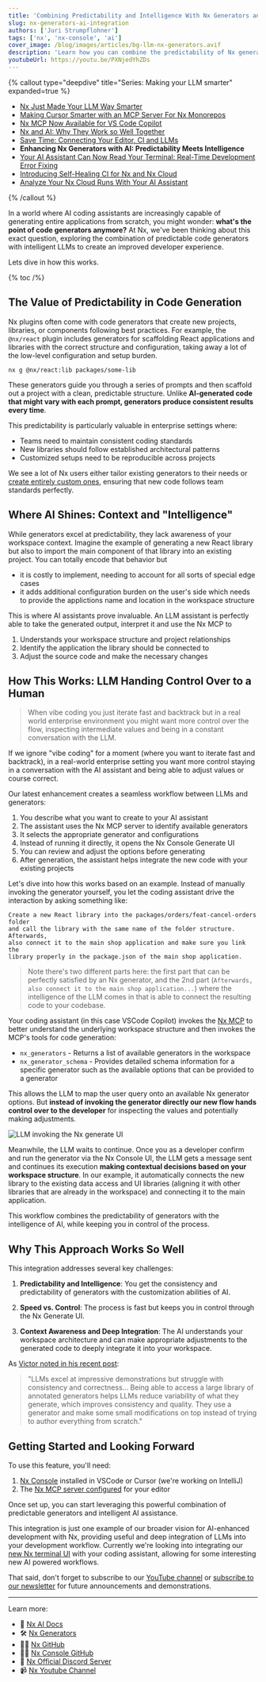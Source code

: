```yaml
---
title: 'Combining Predictability and Intelligence With Nx Generators and AI'
slug: nx-generators-ai-integration
authors: ['Juri Strumpflohner']
tags: ['nx', 'nx-console', 'ai']
cover_image: /blog/images/articles/bg-llm-nx-generators.avif
description: 'Learn how you can combine the predictability of Nx generators code generators with the intelligence of LLMs which are able to integrate them into your workspace specific context.'
youtubeUrl: https://youtu.be/PXNjedYhZDs
---
```


{% callout type="deepdive" title="Series: Making your LLM smarter" expanded=true %}

- [Nx Just Made Your LLM Way Smarter](/blog/nx-just-made-your-llm-smarter)
- [Making Cursor Smarter with an MCP Server For Nx Monorepos](/blog/nx-made-cursor-smarter)
- [Nx MCP Now Available for VS Code Copilot](/blog/nx-mcp-vscode-copilot)
- [Nx and AI: Why They Work so Well Together](/blog/nx-and-ai-why-they-work-together)
- [Save Time: Connecting Your Editor, CI and LLMs](/blog/nx-editor-ci-llm-integration)
- **Enhancing Nx Generators with AI: Predictability Meets Intelligence**
- [Your AI Assistant Can Now Read Your Terminal: Real-Time Development Error Fixing](/blog/nx-terminal-integration-ai)
- [Introducing Self-Healing CI for Nx and Nx Cloud](/blog/nx-self-healing-ci)
- [Analyze Your Nx Cloud Runs With Your AI Assistant](/blog/nx-cloud-analyze-via-nx-mcp)

{% /callout %}

In a world where AI coding assistants are increasingly capable of generating entire applications from scratch, you might wonder: **what's the point of code generators anymore?** At Nx, we've been thinking about this exact question, exploring the combination of predictable code generators with intelligent LLMs to create an improved developer experience.

Lets dive in how this works.

{% toc /%}

## The Value of Predictability in Code Generation

Nx plugins often come with code generators that create new projects, libraries, or components following best practices. For example, the `@nx/react` plugin includes generators for scaffolding React applications and libraries with the correct structure and configuration, taking away a lot of the low-level configuration and setup burden.

```shell
nx g @nx/react:lib packages/some-lib
```

These generators guide you through a series of prompts and then scaffold out a project with a clean, predictable structure. Unlike **AI-generated code that might vary with each prompt, generators produce consistent results every time**.

This predictability is particularly valuable in enterprise settings where:

- Teams need to maintain consistent coding standards
- New libraries should follow established architectural patterns
- Customized setups need to be reproducible across projects

We see a lot of Nx users either tailor existing generators to their needs or [create entirely custom ones](/extending-nx/recipes/local-generators), ensuring that new code follows team standards perfectly.

## Where AI Shines: Context and "Intelligence"

While generators excel at predictability, they lack awareness of your workspace context. Imagine the example of generating a new React library but also to import the main component of that library into an existing project. You can totally encode that behavior but

- it is costly to implement, needing to account for all sorts of special edge cases
- it adds additional configuration burden on the user's side which needs to provide the applictions name and location in the workspace structure

This is where AI assistants prove invaluable. An LLM assistant is perfectly able to take the generated output, interpret it and use the Nx MCP to

1. Understands your workspace structure and project relationships
2. Identify the application the library should be connected to
3. Adjust the source code and make the necessary changes

## How This Works: LLM Handing Control Over to a Human

> When vibe coding you just iterate fast and backtrack but in a real world enterprise environment you might want more control over the flow, inspecting intermediate values and being in a constant conversation with the LLM.

If we ignore "vibe coding" for a moment (where you want to iterate fast and backtrack), in a real-world enterprise setting you want more control staying in a conversation with the AI assistant and being able to adjust values or course correct.

Our latest enhancement creates a seamless workflow between LLMs and generators:

1. You describe what you want to create to your AI assistant
2. The assistant uses the Nx MCP server to identify available generators
3. It selects the appropriate generator and configurations
4. Instead of running it directly, it opens the Nx Console Generate UI
5. You can review and adjust the options before generating
6. After generation, the assistant helps integrate the new code with your existing projects

Let's dive into how this works based on an example. Instead of manually invoking the generator yourself, you let the coding assistant drive the interaction by asking something like:

```plaintext
Create a new React library into the packages/orders/feat-cancel-orders folder
and call the library with the same name of the folder structure. Afterwards,
also connect it to the main shop application and make sure you link the
library properly in the package.json of the main shop application.
```

> Note there's two different parts here: the first part that can be perfectly satisfied by an Nx generator, and the 2nd part (`Afterwards, also connect it to the main shop application...`) where the intelligence of the LLM comes in that is able to connect the resulting code to your codebase.

Your coding assistant (in this case VSCode Copilot) invokes the [Nx MCP](/features/enhance-AI) to better understand the underlying workspace structure and then invokes the MCP's tools for code generation:

- `nx_generators` - Returns a list of available generators in the workspace
- `nx_generator_schema` - Provides detailed schema information for a specific generator such as the available options that can be provided to a generator

This allows the LLM to map the user query onto an available Nx generator options. But **instead of invoking the generator directly our new flow hands control over to the developer** for inspecting the values and potentially making adjustments.

![LLM invoking the Nx generate UI](/blog/images/articles/llm-nx-generate-ui.avif)

Meanwhile, the LLM waits to continue. Once you as a developer confirm and run the generator via the Nx Console UI, the LLM gets a message sent and continues its execution **making contextual decisions based on your workspace structure**. In our example, it automatically connects the new library to the existing data access and UI libraries (aligning it with other libraries that are already in the workspace) and connecting it to the main application.

This workflow combines the predictability of generators with the intelligence of AI, while keeping you in control of the process.

## Why This Approach Works So Well

This integration addresses several key challenges:

1. **Predictability and Intelligence**: You get the consistency and predictability of generators with the customization abilities of AI.

2. **Speed vs. Control**: The process is fast but keeps you in control through the Nx Generate UI.

3. **Context Awareness and Deep Integration**: The AI understands your workspace architecture and can make appropriate adjustments to the generated code to deeply integrate it into your workspace.

As [Victor noted in his recent post](/blog/nx-and-ai-why-they-work-together):

> "LLMs excel at impressive demonstrations but struggle with consistency and correctness... Being able to access a large library of annotated generators helps LLMs reduce variability of what they generate, which improves consistency and quality. They use a generator and make some small modifications on top instead of trying to author everything from scratch."

## Getting Started and Looking Forward

To use this feature, you'll need:

1. [Nx Console](/getting-started/editor-setup) installed in VSCode or Cursor (we're working on IntelliJ)
2. The [Nx MCP server configured](/features/enhance-AI) for your editor

Once set up, you can start leveraging this powerful combination of predictable generators and intelligent AI assistance.

This integration is just one example of our broader vision for AI-enhanced development with Nx, providing useful and deep integration of LLMs into your development workflow. Currently we're looking into integrating our [new Nx terminal UI](/blog/nx-21-terminal-ui) with your coding assistant, allowing for some interesting new AI powered workflows.

That said, don't forget to subscribe to our [YouTube channel](https://www.youtube.com/@nxdevtools) or [subscribe to our newsletter](https://go.nx.dev/nx-newsletter) for future announcements and demonstrations.

---

Learn more:

- 🧠 [Nx AI Docs](/features/enhance-AI)
- 🛠️ [Nx Generators](/features/generate-code)
- 👩‍💻 [Nx GitHub](https://github.com/nrwl/nx)
- 👩‍💻 [Nx Console GitHub](https://github.com/nrwl/nx-console)
- 💬 [Nx Official Discord Server](https://go.nx.dev/community)
- 📹 [Nx Youtube Channel](https://www.youtube.com/@nxdevtools)
